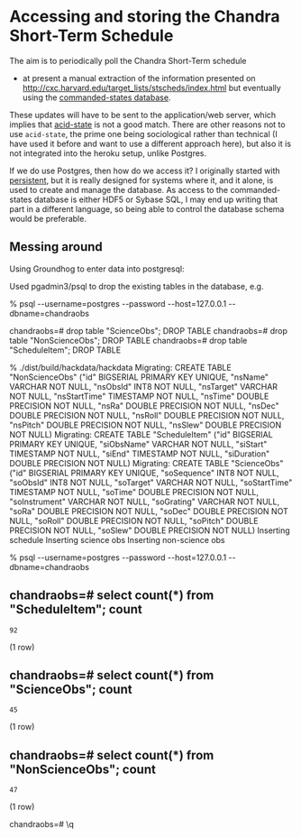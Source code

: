 # Accessing and storing the Chandra Short-Term Schedule

The aim is to periodically poll the Chandra Short-Term schedule
- at present a manual extraction of the information presented
on <http://cxc.harvard.edu/target_lists/stscheds/index.html>
but eventually using the 
[commanded-states database](http://cxc.cfa.harvard.edu/mta/ASPECT/tool_doc/cmd_states/).

These updates will have to be sent to the application/web server,
which implies that [acid-state](http://acid-state.seize.it) is not
a good match. There are other reasons not to use `acid-state`,
the prime one being sociological rather than technical (I have used
it before and want to use a different approach here), but also it
is not integrated into the heroku setup, unlike Postgres.

If we do use Postgres, then how do we access it? I originally
started with [persistent](http://hackage.haskell.org/package/persistent),
but it is really designed for systems where it, and it alone, is
used to create and manage the database. As access to the
commanded-states database is either HDF5 or Sybase SQL, I may
end up writing that part in a different language, so being able to
control the database schema would be preferable.

## Messing around

Using Groundhog to enter data into postgresql:

Used pgadmin3/psql to drop the existing tables in the database, e.g.

% psql --username=postgres --password --host=127.0.0.1 --dbname=chandraobs

chandraobs=# drop table "ScienceObs";
DROP TABLE
chandraobs=# drop table "NonScienceObs";
DROP TABLE
chandraobs=# drop table "ScheduleItem";
DROP TABLE


% ./dist/build/hackdata/hackdata
Migrating: CREATE TABLE "NonScienceObs" ("id" BIGSERIAL PRIMARY KEY UNIQUE, "nsName" VARCHAR NOT NULL, "nsObsId" INT8 NOT NULL, "nsTarget" VARCHAR NOT NULL, "nsStartTime" TIMESTAMP NOT NULL, "nsTime" DOUBLE PRECISION NOT NULL, "nsRa" DOUBLE PRECISION NOT NULL, "nsDec" DOUBLE PRECISION NOT NULL, "nsRoll" DOUBLE PRECISION NOT NULL, "nsPitch" DOUBLE PRECISION NOT NULL, "nsSlew" DOUBLE PRECISION NOT NULL)
Migrating: CREATE TABLE "ScheduleItem" ("id" BIGSERIAL PRIMARY KEY UNIQUE, "siObsName" VARCHAR NOT NULL, "siStart" TIMESTAMP NOT NULL, "siEnd" TIMESTAMP NOT NULL, "siDuration" DOUBLE PRECISION NOT NULL)
Migrating: CREATE TABLE "ScienceObs" ("id" BIGSERIAL PRIMARY KEY UNIQUE, "soSequence" INT8 NOT NULL, "soObsId" INT8 NOT NULL, "soTarget" VARCHAR NOT NULL, "soStartTime" TIMESTAMP NOT NULL, "soTime" DOUBLE PRECISION NOT NULL, "soInstrument" VARCHAR NOT NULL, "soGrating" VARCHAR NOT NULL, "soRa" DOUBLE PRECISION NOT NULL, "soDec" DOUBLE PRECISION NOT NULL, "soRoll" DOUBLE PRECISION NOT NULL, "soPitch" DOUBLE PRECISION NOT NULL, "soSlew" DOUBLE PRECISION NOT NULL)
Inserting schedule
Inserting science obs
Inserting non-science obs

% psql --username=postgres --password --host=127.0.0.1 --dbname=chandraobs

chandraobs=# select count(*) from "ScheduleItem";
 count 
-------
    92
(1 row)

chandraobs=# select count(*) from "ScienceObs";
 count 
-------
    45
(1 row)

chandraobs=# select count(*) from "NonScienceObs";
 count 
-------
    47
(1 row)

chandraobs=# \q

